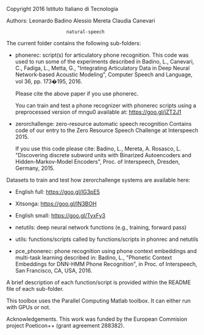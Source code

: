 Copyright 2016 Istituto Italiano di Tecnologia 

Authors: Leonardo Badino
         Alessio Mereta
         Claudia Canevari
         
         
                          natural-speech

The current folder contains the following sub-folders:

- phonerec: script(s) for articulatory phone recognition. This code was used 
  to run some of the experiments described in
  Badino, L., Canevari, C., Fadiga, L., Metta, G., "Integrating Articulatory 
  Data in Deep Neural Network-based Acoustic Modeling", 
  Computer Speech and Language, vol 36, pp. 173�195, 2016.
  
  Please cite the above paper if you use phonerec.

   You can train and test a phone recognizer with phonerec scripts using a preprocessed version of mngu0 available at: https://goo.gl/jZT2J1

  
- zerorchallenge: zero-resource automatic speech recognition 
  Contains code of our entry to the Zero Resource Speech Challenge at Interspeech 2015.
  
  If you use this code please cite:
  Badino, L., Mereta, A. Rosasco, L. "Discovering discrete subword units 
  with Binarized Autoencoders and Hidden-Markov-Model Encoders", 
  Proc. of Interspeech, Dresden, Germany, 2015.  

 Datasets to train and test how zerorchallenge systems are available here:
 - English full: https://goo.gl/lG3pE5
 - Xitsonga: https://goo.gl/IN3BOH
 - English small: https://goo.gl/TyxFy3

- netutils: deep neural network functions (e.g., training, forward pass)

- utils: functions/scripts called by functions/scripts in phonrec and netutils 

- pce_phonerec: phone recognition using phone context embeddings and multi-task learning described in:
Badino, L., "Phonetic Context Embeddings for DNN-HMM Phone Recognition", in Proc. of Interspeech, San Francisco, CA, USA, 2016.
  
A brief description of each function/script is provided within the README file of each sub-folder.

This toolbox uses the Parallel Computing Matlab toolbox. It can either run with GPUs or not.

Acknowledgements. This work was funded by the European Commision project Poeticon++ (grant agreement 288382). 